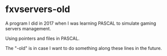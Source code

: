 # fxvservers-old
A program I did in 2017 when I was learning PASCAL to simulate gaming servers management.

Using pointers and files in PASCAL.

The "-old" is in case I want to do something along these lines in the future.
